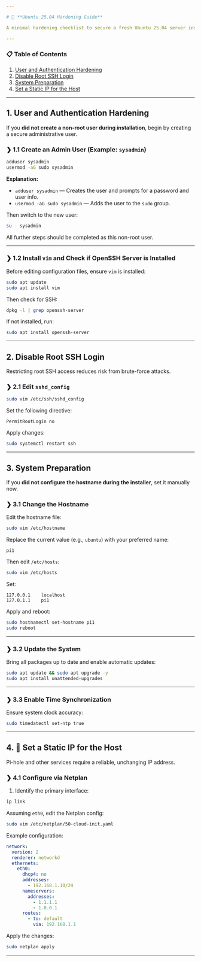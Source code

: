 ```yaml
---

# 🔐 **Ubuntu 25.04 Hardening Guide**

A minimal hardening checklist to secure a fresh Ubuntu 25.04 server install for homelab or production use.

---
```


### 📋 Table of Contents

1. [User and Authentication Hardening](#1-user-and-authentication-hardening)
2. [Disable Root SSH Login](#2-disable-root-ssh-login)
3. [System Preparation](#3-system-preparation)
4. [Set a Static IP for the Host](#4-set-a-static-ip-for-the-host)

---

## 1. User and Authentication Hardening

If you **did not create a non-root user during installation**, begin by creating a secure administrative user.

### ❯ 1.1 Create an Admin User (Example: `sysadmin`)

```bash
adduser sysadmin
usermod -aG sudo sysadmin
```

**Explanation:**

* `adduser sysadmin` — Creates the user and prompts for a password and user info.
* `usermod -aG sudo sysadmin` — Adds the user to the `sudo` group.

Then switch to the new user:

```bash
su - sysadmin
```

All further steps should be completed as this non-root user.

---

### ❯ 1.2 Install `vim` and Check if OpenSSH Server is Installed

Before editing configuration files, ensure `vim` is installed:

```bash
sudo apt update
sudo apt install vim
```

Then check for SSH:

```bash
dpkg -l | grep openssh-server
```

If not installed, run:

```bash
sudo apt install openssh-server
```

---

## 2. Disable Root SSH Login

Restricting root SSH access reduces risk from brute-force attacks.

### ❯ 2.1 Edit `sshd_config`

```bash
sudo vim /etc/ssh/sshd_config
```

Set the following directive:

```
PermitRootLogin no
```

Apply changes:

```bash
sudo systemctl restart ssh
```

---

## 3. System Preparation

If you **did not configure the hostname during the installer**, set it manually now.

### ❯ 3.1 Change the Hostname

Edit the hostname file:

```bash
sudo vim /etc/hostname
```

Replace the current value (e.g., `ubuntu`) with your preferred name:

```
pi1
```

Then edit `/etc/hosts`:

```bash
sudo vim /etc/hosts
```

Set:

```
127.0.0.1    localhost
127.0.1.1    pi1
```

Apply and reboot:

```bash
sudo hostnamectl set-hostname pi1
sudo reboot
```

---

### ❯ 3.2 Update the System

Bring all packages up to date and enable automatic updates:

```bash
sudo apt update && sudo apt upgrade -y
sudo apt install unattended-upgrades
```

---

### ❯ 3.3 Enable Time Synchronization

Ensure system clock accuracy:

```bash
sudo timedatectl set-ntp true
```

---

## 4. 📌 Set a Static IP for the Host

Pi-hole and other services require a reliable, unchanging IP address.

### ❯ 4.1 Configure via Netplan

1. Identify the primary interface:

```bash
ip link
```

Assuming `eth0`, edit the Netplan config:

```bash
sudo vim /etc/netplan/50-cloud-init.yaml
```

Example configuration:

```yaml
network:
  version: 2
  renderer: networkd
  ethernets:
    eth0:
      dhcp4: no
      addresses:
        - 192.168.1.10/24
      nameservers:
        addresses:
          - 1.1.1.1
          - 1.0.0.1
      routes:
        - to: default
          via: 192.168.1.1
```

Apply the changes:

```bash
sudo netplan apply
```

---
